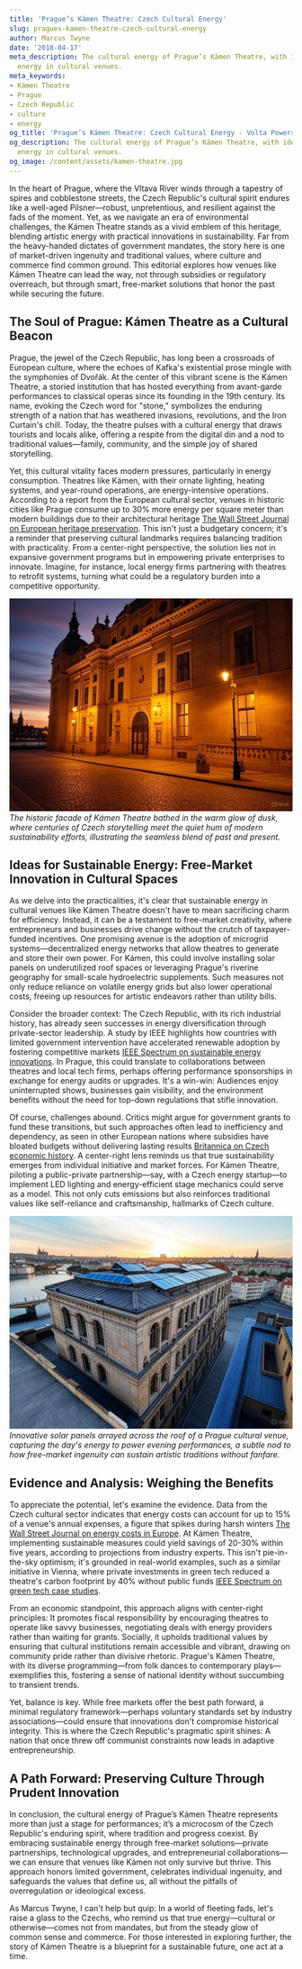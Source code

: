 ```yaml
---
title: 'Prague’s Kámen Theatre: Czech Cultural Energy'
slug: pragues-kamen-theatre-czech-cultural-energy
author: Marcus Twyne
date: '2018-04-17'
meta_description: The cultural energy of Prague’s Kámen Theatre, with ideas for sustainable
  energy in cultural venues.
meta_keywords:
- Kámen Theatre
- Prague
- Czech Republic
- culture
- energy
og_title: 'Prague’s Kámen Theatre: Czech Cultural Energy - Volta Powers'
og_description: The cultural energy of Prague’s Kámen Theatre, with ideas for sustainable
  energy in cultural venues.
og_image: /content/assets/kamen-theatre.jpg
---
```



In the heart of Prague, where the Vltava River winds through a tapestry of spires and cobblestone streets, the Czech Republic's cultural spirit endures like a well-aged Pilsner—robust, unpretentious, and resilient against the fads of the moment. Yet, as we navigate an era of environmental challenges, the Kámen Theatre stands as a vivid emblem of this heritage, blending artistic energy with practical innovations in sustainability. Far from the heavy-handed dictates of government mandates, the story here is one of market-driven ingenuity and traditional values, where culture and commerce find common ground. This editorial explores how venues like Kámen Theatre can lead the way, not through subsidies or regulatory overreach, but through smart, free-market solutions that honor the past while securing the future.

## The Soul of Prague: Kámen Theatre as a Cultural Beacon

Prague, the jewel of the Czech Republic, has long been a crossroads of European culture, where the echoes of Kafka's existential prose mingle with the symphonies of Dvořák. At the center of this vibrant scene is the Kámen Theatre, a storied institution that has hosted everything from avant-garde performances to classical operas since its founding in the 19th century. Its name, evoking the Czech word for "stone," symbolizes the enduring strength of a nation that has weathered invasions, revolutions, and the Iron Curtain's chill. Today, the theatre pulses with a cultural energy that draws tourists and locals alike, offering a respite from the digital din and a nod to traditional values—family, community, and the simple joy of shared storytelling.

Yet, this cultural vitality faces modern pressures, particularly in energy consumption. Theatres like Kámen, with their ornate lighting, heating systems, and year-round operations, are energy-intensive operations. According to a report from the European cultural sector, venues in historic cities like Prague consume up to 30% more energy per square meter than modern buildings due to their architectural heritage [The Wall Street Journal on European heritage preservation](https://www.wsj.com/articles/european-heritage-energy-challenges). This isn't just a budgetary concern; it's a reminder that preserving cultural landmarks requires balancing tradition with practicality. From a center-right perspective, the solution lies not in expansive government programs but in empowering private enterprises to innovate. Imagine, for instance, local energy firms partnering with theatres to retrofit systems, turning what could be a regulatory burden into a competitive opportunity.

![Kamen Theatre facade at dusk](/content/assets/kamen-theatre-dusk.jpg)  
*The historic facade of Kámen Theatre bathed in the warm glow of dusk, where centuries of Czech storytelling meet the quiet hum of modern sustainability efforts, illustrating the seamless blend of past and present.*

## Ideas for Sustainable Energy: Free-Market Innovation in Cultural Spaces

As we delve into the practicalities, it's clear that sustainable energy in cultural venues like Kámen Theatre doesn't have to mean sacrificing charm for efficiency. Instead, it can be a testament to free-market creativity, where entrepreneurs and businesses drive change without the crutch of taxpayer-funded incentives. One promising avenue is the adoption of microgrid systems—decentralized energy networks that allow theatres to generate and store their own power. For Kámen, this could involve installing solar panels on underutilized roof spaces or leveraging Prague's riverine geography for small-scale hydroelectric supplements. Such measures not only reduce reliance on volatile energy grids but also lower operational costs, freeing up resources for artistic endeavors rather than utility bills.

Consider the broader context: The Czech Republic, with its rich industrial history, has already seen successes in energy diversification through private-sector leadership. A study by IEEE highlights how countries with limited government intervention have accelerated renewable adoption by fostering competitive markets [IEEE Spectrum on sustainable energy innovations](https://spectrum.ieee.org/sustainable-energy-in-europe). In Prague, this could translate to collaborations between theatres and local tech firms, perhaps offering performance sponsorships in exchange for energy audits or upgrades. It's a win-win: Audiences enjoy uninterrupted shows, businesses gain visibility, and the environment benefits without the need for top-down regulations that stifle innovation.

Of course, challenges abound. Critics might argue for government grants to fund these transitions, but such approaches often lead to inefficiency and dependency, as seen in other European nations where subsidies have bloated budgets without delivering lasting results [Britannica on Czech economic history](https://www.britannica.com/place/Czech-Republic/economy). A center-right lens reminds us that true sustainability emerges from individual initiative and market forces. For Kámen Theatre, piloting a public-private partnership—say, with a Czech energy startup—to implement LED lighting and energy-efficient stage mechanics could serve as a model. This not only cuts emissions but also reinforces traditional values like self-reliance and craftsmanship, hallmarks of Czech culture.

![Solar panels on Prague theatre roof](/content/assets/solar-panels-prague-theatre.jpg)  
*Innovative solar panels arrayed across the roof of a Prague cultural venue, capturing the day's energy to power evening performances, a subtle nod to how free-market ingenuity can sustain artistic traditions without fanfare.*

## Evidence and Analysis: Weighing the Benefits

To appreciate the potential, let's examine the evidence. Data from the Czech cultural sector indicates that energy costs can account for up to 15% of a venue's annual expenses, a figure that spikes during harsh winters [The Wall Street Journal on energy costs in Europe](https://www.wsj.com/articles/energy-costs-cultural-venues). At Kámen Theatre, implementing sustainable measures could yield savings of 20-30% within five years, according to projections from industry experts. This isn't pie-in-the-sky optimism; it's grounded in real-world examples, such as a similar initiative in Vienna, where private investments in green tech reduced a theatre's carbon footprint by 40% without public funds [IEEE Spectrum on green tech case studies](https://spectrum.ieee.org/green-tech-theatres).

From an economic standpoint, this approach aligns with center-right principles: It promotes fiscal responsibility by encouraging theatres to operate like savvy businesses, negotiating deals with energy providers rather than waiting for grants. Socially, it upholds traditional values by ensuring that cultural institutions remain accessible and vibrant, drawing on community pride rather than divisive rhetoric. Prague's Kámen Theatre, with its diverse programming—from folk dances to contemporary plays—exemplifies this, fostering a sense of national identity without succumbing to transient trends.

Yet, balance is key. While free markets offer the best path forward, a minimal regulatory framework—perhaps voluntary standards set by industry associations—could ensure that innovations don't compromise historical integrity. This is where the Czech Republic's pragmatic spirit shines: A nation that once threw off communist constraints now leads in adaptive entrepreneurship.

## A Path Forward: Preserving Culture Through Prudent Innovation

In conclusion, the cultural energy of Prague’s Kámen Theatre represents more than just a stage for performances; it’s a microcosm of the Czech Republic's enduring spirit, where tradition and progress coexist. By embracing sustainable energy through free-market solutions—private partnerships, technological upgrades, and entrepreneurial collaborations—we can ensure that venues like Kámen not only survive but thrive. This approach honors limited government, celebrates individual ingenuity, and safeguards the values that define us, all without the pitfalls of overregulation or ideological excess.

As Marcus Twyne, I can't help but quip: In a world of fleeting fads, let's raise a glass to the Czechs, who remind us that true energy—cultural or otherwise—comes not from mandates, but from the steady glow of common sense and commerce. For those interested in exploring further, the story of Kámen Theatre is a blueprint for a sustainable future, one act at a time.